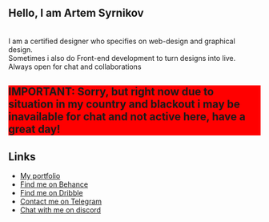 <h2>Hello, I am Artem Syrnikov</h2> </br>
I am a certified designer who specifies on web-design and graphical design.</br>
Sometimes i also do Front-end development to turn designs into live.</br>
Always open for chat and collaborations </br>
<h2 style="background-color:red">IMPORTANT: Sorry, but right now due to situation in my country and blackout i may be inavailable for chat and not active here, have a great day!
<h2>Links</h2>
<ul>
  <li><a href="">My portfolio</a></li>
  <li><a href="">Find me on Behance</a></li>
  <li><a href="">Find me on Dribble</a></li>
  <li><a href="">Contact me on Telegram</a></li>
  <li><a href="">Chat with me on discord</a></li>
</ul>
